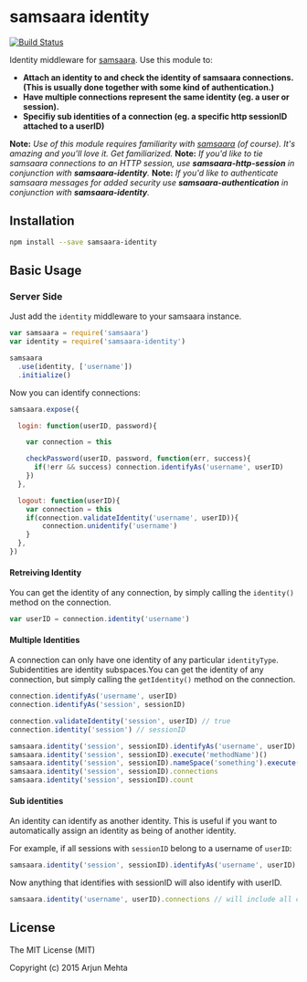 # samsaara identity

[![Build Status](https://travis-ci.org/arjunmehta/node-samsaara-identity.svg?branch=1.0.0)](https://travis-ci.org/arjunmehta/node-samsaara-identity)

Identity middleware for [samsaara](https://www.github.com/arjunmehta/node-samsaara). Use this module to:

- **Attach an identity to and check the identity of samsaara connections. (This is usually done together with some kind of authentication.)**
- **Have multiple connections represent the same identity (eg. a user or session).**
- **Specifiy sub identities of a connection (eg. a specific http sessionID attached to a userID)**

**Note:** *Use of this module requires familiarity with [samsaara](https://www.github.com/arjunmehta/node-samsaara) (of course). It's amazing and you'll love it. Get familiarized.*
**Note:** *If you'd like to tie samsaara connections to an HTTP session, use **samsaara-http-session** in conjunction with **samsaara-identity**.*
**Note:** *If you'd like to authenticate samsaara messages for added security use **samsaara-authentication** in conjunction with **samsaara-identity**.*

## Installation

```bash
npm install --save samsaara-identity
```

## Basic Usage

### Server Side

Just add the `identity` middleware to your samsaara instance.

```javascript
var samsaara = require('samsaara')
var identity = require('samsaara-identity')

samsaara
  .use(identity, ['username'])
  .initialize()
```

Now you can identify connections:
```javascript
samsaara.expose({

  login: function(userID, password){

    var connection = this

    checkPassword(userID, password, function(err, success){
      if(!err && success) connection.identifyAs('username', userID)
    })
  },

  logout: function(userID){
    var connection = this
    if(connection.validateIdentity('username', userID)){
        connection.unidentify('username')
    }
  },
})
```

#### Retreiving Identity
You can get the identity of any connection, by simply calling the `identity()` method on the connection.

```javascript
var userID = connection.identity('username')
```


#### Multiple Identities
A connection can only have one identity of any particular `identityType`.
Subidentities are identity subspaces.You can get the identity of any connection, but simply calling the `getIdentity()` method on the connection.

```javascript
connection.identifyAs('username', userID)
connection.identifyAs('session', sessionID)

connection.validateIdentity('session', userID) // true
connection.identity('session') // sessionID

samsaara.identity('session', sessionID).identifyAs('username', userID)
samsaara.identity('session', sessionID).execute('methodName')()
samsaara.identity('session', sessionID).nameSpace('something').execute('methodName')()
samsaara.identity('session', sessionID).connections
samsaara.identity('session', sessionID).count
```

#### Sub identities
An identity can identify as another identity. This is useful if you want to automatically assign an identity as being of another identity.

For example, if all sessions with `sessionID` belong to a username of `userID`:

```javascript
samsaara.identity('session', sessionID).identifyAs('username', userID)
```

Now anything that identifies with sessionID will also identify with userID.

```javascript
samsaara.identity('username', userID).connections // will include all connections from sessionID too.
```

## License
The MIT License (MIT)

Copyright (c) 2015 Arjun Mehta